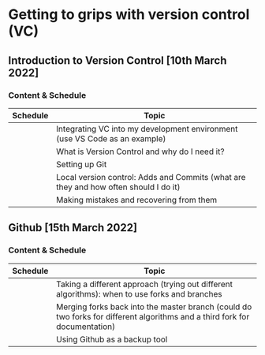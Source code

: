 # Getting to grips with version control (VC)

## Introduction to Version Control [10th March 2022]

### Content & Schedule

| Schedule | Topic |
| --- | --- |
| | Integrating VC into my development environment (use VS Code as an example)
| | What is Version Control and why do I need it?|
| | Setting up Git|
| | Local version control: Adds and Commits (what are they and how often should I do it)|
| | Making mistakes and recovering from them|

## Github [15th March 2022]



### Content & Schedule

| Schedule | Topic |
| --- | --- |
| | Taking a different approach (trying out different algorithms): when to use forks and branches|
| | Merging forks back into the master branch (could do two forks for different algorithms and a third fork for documentation)|
| | Using Github as a backup tool|
